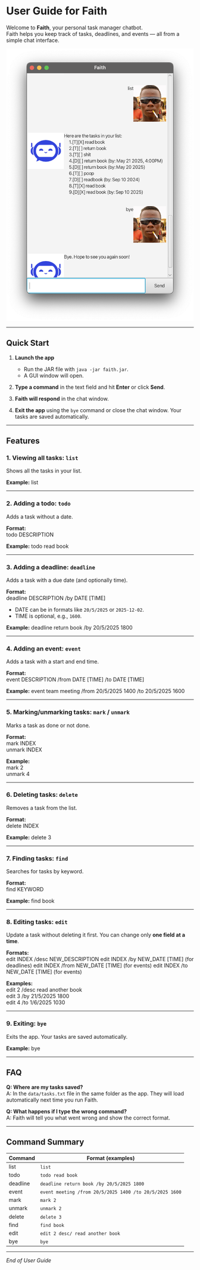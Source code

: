 # User Guide for Faith

Welcome to **Faith**, your personal task manager chatbot.  
Faith helps you keep track of tasks, deadlines, and events — all from a simple chat interface.

![UI](Ui.png)

---

## Quick Start

1. **Launch the app**
    - Run the JAR file with `java -jar faith.jar`.
    - A GUI window will open.

2. **Type a command** in the text field and hit **Enter** or click **Send**.

3. **Faith will respond** in the chat window.

4. **Exit the app** using the `bye` command or close the chat window. Your tasks are saved automatically.

---

## Features

### 1. Viewing all tasks: `list`
Shows all the tasks in your list.

**Example:**
list

---

### 2. Adding a todo: `todo`
Adds a task without a date.

**Format:**  
todo DESCRIPTION

**Example:**
todo read book

---

### 3. Adding a deadline: `deadline`
Adds a task with a due date (and optionally time).

**Format:**  
deadline DESCRIPTION /by DATE [TIME]

- DATE can be in formats like `20/5/2025` or `2025-12-02`.
- TIME is optional, e.g., `1600`.

**Example:**
deadline return book /by 20/5/2025 1800

---

### 4. Adding an event: `event`
Adds a task with a start and end time.

**Format:**  
event DESCRIPTION /from DATE [TIME] /to DATE [TIME]

**Example:**
event team meeting /from 20/5/2025 1400 /to 20/5/2025 1600

---

### 5. Marking/unmarking tasks: `mark` / `unmark`
Marks a task as done or not done.

**Format:**  
mark INDEX  
unmark INDEX

**Example:**  
mark 2  
unmark 4

---

### 6. Deleting tasks: `delete`
Removes a task from the list.

**Format:**  
delete INDEX

**Example:**
delete 3

---

### 7. Finding tasks: `find`
Searches for tasks by keyword.

**Format:**  
find KEYWORD

**Example:**
find book

---

### 8. Editing tasks: `edit`
Update a task without deleting it first. You can change only **one field at a time**.

**Formats:**  
edit INDEX /desc NEW_DESCRIPTION
edit INDEX /by NEW_DATE [TIME] (for deadlines)
edit INDEX /from NEW_DATE [TIME] (for events)
edit INDEX /to NEW_DATE [TIME] (for events)

**Examples:**  
edit 2 /desc read another book  
edit 3 /by 21/5/2025 1800  
edit 4 /to 1/6/2025 1030

---

### 9. Exiting: `bye`
Exits the app. Your tasks are saved automatically.

**Example:**
bye

---

## FAQ

**Q: Where are my tasks saved?**  
A: In the `data/tasks.txt` file in the same folder as the app. They will load automatically next time you run Faith.

**Q: What happens if I type the wrong command?**  
A: Faith will tell you what went wrong and show the correct format.

---

## Command Summary

| Command  | Format (examples)                                       |
|----------|---------------------------------------------------------|
| list     | `list`                                                  |
| todo     | `todo read book`                                        |
| deadline | `deadline return book /by 20/5/2025 1800`               |
| event    | `event meeting /from 20/5/2025 1400 /to 20/5/2025 1600` |
| mark     | `mark 2`                                                |
| unmark   | `unmark 2`                                              |
| delete   | `delete 3`                                              |
| find     | `find book`                                             |
| edit     | `edit 2 desc/ read another book`                        |
| bye      | `bye`                                                   |

---

*End of User Guide*